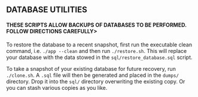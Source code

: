 ## DATABASE UTILITIES

#### THESE SCRIPTS ALLOW BACKUPS OF DATABASES TO BE PERFORMED. FOLLOW DIRECTIONS CAREFULLY>

To restore the database to a recent snapshot, first run the executable clean command, i.e.
`./app --clean` and then run `./restore.sh`. This will replace your database with the data
stowed in the `sql/restore_database.sql` script.

To take a snapshot of your existing database for future recovery, run `./clone.sh`. A `.sql`
file will then be generated and placed in the `dumps/` directory. Drop it into the `sql/`
directory overwriting the existing copy. Or you can stash various copies as you like. 